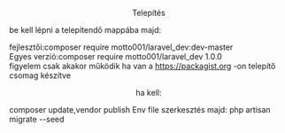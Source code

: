 <p align="center">Telepítés</p>

be kell lépni a telepítendő mappába majd:</br>

fejlesztői:composer require motto001/laravel_dev:dev-master </br>
Egyes verzió:composer require motto001/laravel_dev 1.0.0</br>figyelem csak akakor működik ha van a https://packagist.org
-on telepítő csomag készítve <p align="center">ha kell:</p>composer update,vendor publish
Env file szerkesztés majd: php artisan migrate --seed

